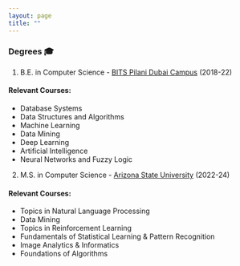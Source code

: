 ```yaml
---
layout: page
title: ""
---
```


### Degrees 🎓

1) B.E. in Computer Science - <a href="https://www.bits-pilani.ac.in/dubai/" target="_blank"> BITS Pilani Dubai Campus</a> (2018-22)

#### Relevant Courses:
  * Database Systems
  * Data Structures and Algorithms
  * Machine Learning
  * Data Mining
  * Deep Learning
  * Artificial Intelligence
  * Neural Networks and Fuzzy Logic
    
2) M.S. in Computer Science - <a href="https://asu.edu" target="_blank"> Arizona State University</a> (2022-24)

#### Relevant Courses:
  * Topics in Natural Language Processing
  * Data Mining
  * Topics in Reinforcement Learning
  * Fundamentals of Statistical Learning & Pattern Recognition
  * Image Analytics & Informatics
  * Foundations of Algorithms
